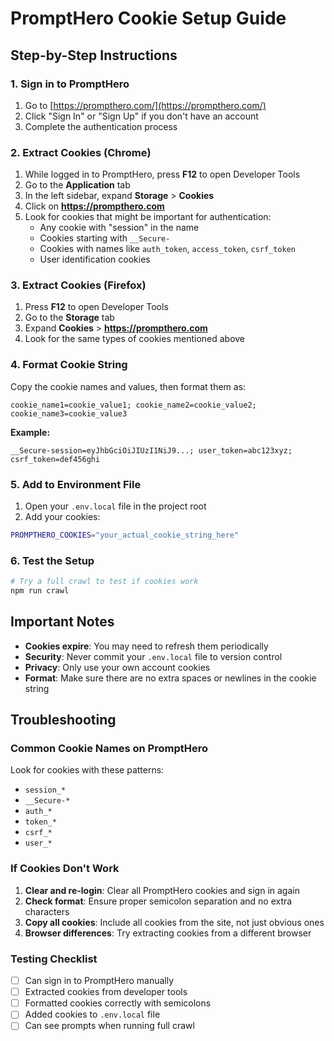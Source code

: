 # PromptHero Cookie Setup Guide

## Step-by-Step Instructions

### 1. Sign in to PromptHero
1. Go to [https://prompthero.com/](https://prompthero.com/)
2. Click "Sign In" or "Sign Up" if you don't have an account
3. Complete the authentication process

### 2. Extract Cookies (Chrome)
1. While logged in to PromptHero, press **F12** to open Developer Tools
2. Go to the **Application** tab
3. In the left sidebar, expand **Storage** > **Cookies**
4. Click on **https://prompthero.com**
5. Look for cookies that might be important for authentication:
   - Any cookie with "session" in the name
   - Cookies starting with `__Secure-`
   - Cookies with names like `auth_token`, `access_token`, `csrf_token`
   - User identification cookies

### 3. Extract Cookies (Firefox)
1. Press **F12** to open Developer Tools
2. Go to the **Storage** tab
3. Expand **Cookies** > **https://prompthero.com**
4. Look for the same types of cookies mentioned above

### 4. Format Cookie String
Copy the cookie names and values, then format them as:
```
cookie_name1=cookie_value1; cookie_name2=cookie_value2; cookie_name3=cookie_value3
```

**Example:**
```
__Secure-session=eyJhbGciOiJIUzI1NiJ9...; user_token=abc123xyz; csrf_token=def456ghi
```

### 5. Add to Environment File
1. Open your `.env.local` file in the project root
2. Add your cookies:
```bash
PROMPTHERO_COOKIES="your_actual_cookie_string_here"
```

### 6. Test the Setup
```bash
# Try a full crawl to test if cookies work
npm run crawl
```

## Important Notes

- **Cookies expire**: You may need to refresh them periodically
- **Security**: Never commit your `.env.local` file to version control
- **Privacy**: Only use your own account cookies
- **Format**: Make sure there are no extra spaces or newlines in the cookie string

## Troubleshooting

### Common Cookie Names on PromptHero
Look for cookies with these patterns:
- `session_*`
- `__Secure-*`
- `auth_*`
- `token_*`
- `csrf_*`
- `user_*`

### If Cookies Don't Work
1. **Clear and re-login**: Clear all PromptHero cookies and sign in again
2. **Check format**: Ensure proper semicolon separation and no extra characters
3. **Copy all cookies**: Include all cookies from the site, not just obvious ones
4. **Browser differences**: Try extracting cookies from a different browser

### Testing Checklist
- [ ] Can sign in to PromptHero manually
- [ ] Extracted cookies from developer tools
- [ ] Formatted cookies correctly with semicolons
- [ ] Added cookies to `.env.local` file
- [ ] Can see prompts when running full crawl
